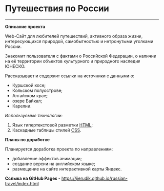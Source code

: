 # Путешествия по России
---

**Описание проекта**

Web-Сайт для любителей путешествий, активного образа жизни, интересующихся природой, самобытностью и нетронутыми уголками России.

Знакомит пользователя с фактами о Российской Федерации, о наличии на её территории объектов культурного и природного наследия ЮНЕСКО.

Рассказывает и содержит ссылки на источники с данными о:

 * Куршской косе;
 * Кольском полуострове;
 * Алтайском крае;
 * озере Байкал;
 * Карелии.

_Используемые технологии:_

 1. Язык гипертекстовой разметки [HTML](https://ru.wikipedia.org/wiki/HTML);
 2. Каскадные таблицы стилей [CSS](https://ru.wikipedia.org/wiki/CSS).

**Планы по доработке**

Планируется доработка проекта по направлениям:

* добавление эффектов анимации;
* создание версии на английском языке;
* размещение на сайте интерактивной карты Яндекс.

**Сслыка на GitHub Pages -** https://ijerudik.github.io/russian-travel/index.html